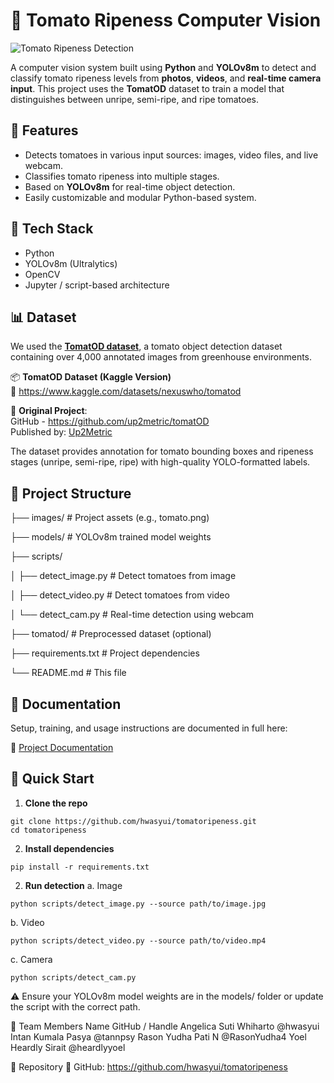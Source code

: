 # 🍅 Tomato Ripeness Computer Vision

![Tomato Ripeness Detection](/test_outputs/outputs.jpg)

A computer vision system built using **Python** and **YOLOv8m** to detect and classify tomato ripeness levels from **photos**, **videos**, and **real-time camera input**. This project uses the **TomatOD** dataset to train a model that distinguishes between unripe, semi-ripe, and ripe tomatoes.

## 🚀 Features

- Detects tomatoes in various input sources: images, video files, and live webcam.
- Classifies tomato ripeness into multiple stages.
- Based on **YOLOv8m** for real-time object detection.
- Easily customizable and modular Python-based system.

## 🧠 Tech Stack

- Python
- YOLOv8m (Ultralytics)
- OpenCV
- Jupyter / script-based architecture

## 📊 Dataset

We used the [**TomatOD dataset**](https://www.kaggle.com/datasets/nexuswho/tomatod), a tomato object detection dataset containing over 4,000 annotated images from greenhouse environments.

📦 **TomatOD Dataset (Kaggle Version)**  
🔗 https://www.kaggle.com/datasets/nexuswho/tomatod

📝 **Original Project**:  
GitHub - https://github.com/up2metric/tomatOD  
Published by: [Up2Metric](https://up2metric.com)

The dataset provides annotation for tomato bounding boxes and ripeness stages (unripe, semi-ripe, ripe) with high-quality YOLO-formatted labels.

## 📁 Project Structure
├── images/ # Project assets (e.g., tomato.png)

├── models/ # YOLOv8m trained model weights

├── scripts/

│ ├── detect_image.py # Detect tomatoes from image

│ ├── detect_video.py # Detect tomatoes from video

│ └── detect_cam.py # Real-time detection using webcam

├── tomatod/ # Preprocessed dataset (optional)

├── requirements.txt # Project dependencies

└── README.md # This file


## 📄 Documentation

Setup, training, and usage instructions are documented in full here:

📘 [Project Documentation](https://docs.google.com/document/d/1v_Ew9WaYm2xAltw7PYFq-moW7TPsmuWcNacvYpDnWVg/edit?usp=sharing)

## 🧪 Quick Start

1. **Clone the repo**
``` 
git clone https://github.com/hwasyui/tomatoripeness.git
cd tomatoripeness
``` 
2. **Install dependencies**
```
pip install -r requirements.txt
``` 
2. **Run detection**
a. Image
``` 
python scripts/detect_image.py --source path/to/image.jpg
``` 
b. Video
``` 
python scripts/detect_video.py --source path/to/video.mp4
``` 
c. Camera
``` 
python scripts/detect_cam.py
``` 
⚠️ Ensure your YOLOv8m model weights are in the models/ folder or update the script with the correct path.

👥 Team Members
Name	GitHub / Handle
Angelica Suti Whiharto	@hwasyui
Intan Kumala Pasya	@tannpsy
Rason Yudha Pati N	@RasonYudha4
Yoel Heardly Sirait	@heardlyyoel

📌 Repository
🔗 GitHub: https://github.com/hwasyui/tomatoripeness
